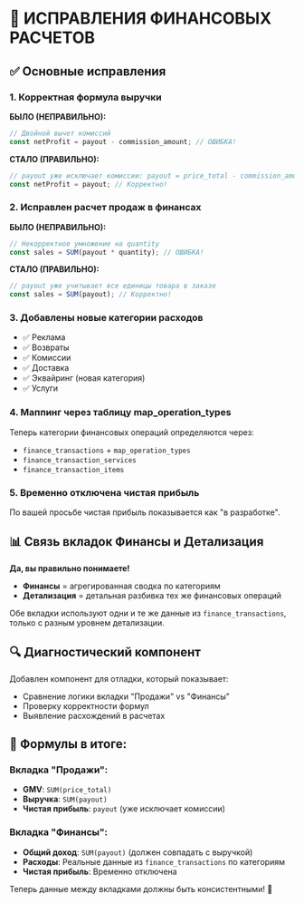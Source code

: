 # 🔧 ИСПРАВЛЕНИЯ ФИНАНСОВЫХ РАСЧЕТОВ

## ✅ **Основные исправления**

### 1. **Корректная формула выручки**
**БЫЛО (НЕПРАВИЛЬНО):**
```typescript
// Двойной вычет комиссий
const netProfit = payout - commission_amount; // ОШИБКА!
```

**СТАЛО (ПРАВИЛЬНО):**
```typescript
// payout уже исключает комиссии: payout = price_total - commission_amount
const netProfit = payout; // Корректно!
```

### 2. **Исправлен расчет продаж в финансах**
**БЫЛО (НЕПРАВИЛЬНО):**
```typescript
// Некорректное умножение на quantity
const sales = SUM(payout * quantity); // ОШИБКА!
```

**СТАЛО (ПРАВИЛЬНО):**
```typescript
// payout уже учитывает все единицы товара в заказе
const sales = SUM(payout); // Корректно!
```

### 3. **Добавлены новые категории расходов**
- ✅ Реклама
- ✅ Возвраты  
- ✅ Комиссии
- ✅ Доставка
- ✅ Эквайринг (новая категория)
- ✅ Услуги

### 4. **Маппинг через таблицу map_operation_types**
Теперь категории финансовых операций определяются через:
- `finance_transactions` + `map_operation_types`
- `finance_transaction_services`
- `finance_transaction_items`

### 5. **Временно отключена чистая прибыль**
По вашей просьбе чистая прибыль показывается как "в разработке".

## 📊 **Связь вкладок Финансы и Детализация**

**Да, вы правильно понимаете!** 
- **Финансы** = агрегированная сводка по категориям
- **Детализация** = детальная разбивка тех же финансовых операций

Обе вкладки используют одни и те же данные из `finance_transactions`, только с разным уровнем детализации.

## 🔍 **Диагностический компонент**

Добавлен компонент для отладки, который показывает:
- Сравнение логики вкладки "Продажи" vs "Финансы"
- Проверку корректности формул
- Выявление расхождений в расчетах

## 🎯 **Формулы в итоге:**

### Вкладка "Продажи":
- **GMV**: `SUM(price_total)`
- **Выручка**: `SUM(payout)` 
- **Чистая прибыль**: `payout` (уже исключает комиссии)

### Вкладка "Финансы":
- **Общий доход**: `SUM(payout)` (должен совпадать с выручкой)
- **Расходы**: Реальные данные из `finance_transactions` по категориям
- **Чистая прибыль**: Временно отключена

Теперь данные между вкладками должны быть консистентными! 🚀